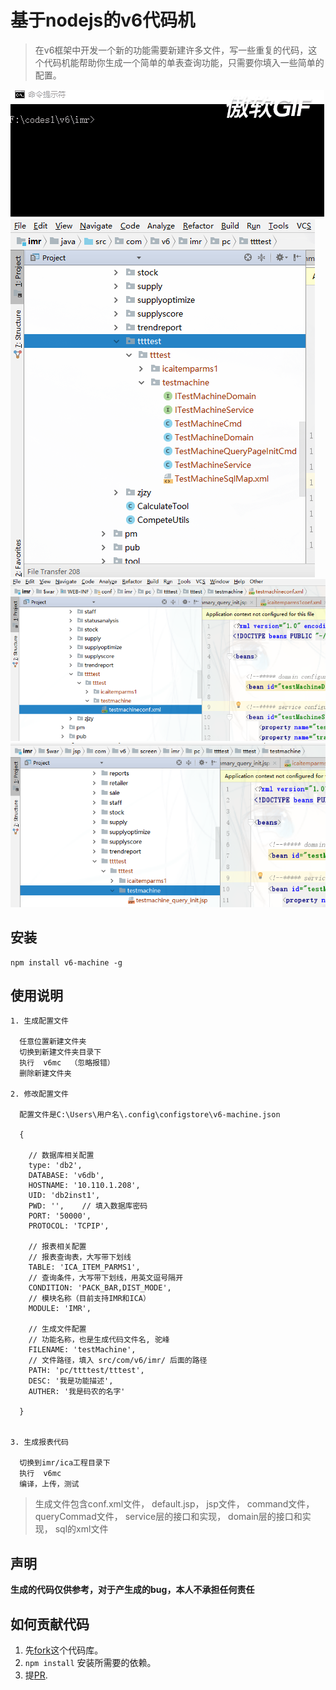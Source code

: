 # 基于nodejs的v6代码机

>在v6框架中开发一个新的功能需要新建许多文件，写一些重复的代码，这个代码机能帮助你生成一个简单的单表查询功能，只需要你填入一些简单的配置。

![operate](operate.gif)
![java](java.png)
![xml](xml.png)
![jsp](jsp.png)


## 安装

    npm install v6-machine -g

## 使用说明

    1. 生成配置文件
      
      任意位置新建文件夹
      切换到新建文件夹目录下
      执行  v6mc  （忽略报错）
      删除新建文件夹
       
    2. 修改配置文件

      配置文件是C:\Users\用户名\.config\configstore\v6-machine.json

      {

        // 数据库相关配置
        type: 'db2',
        DATABASE: 'v6db',
        HOSTNAME: '10.110.1.208',
        UID: 'db2inst1',
        PWD: '',    // 填入数据库密码
        PORT: '50000',
        PROTOCOL: 'TCPIP',

        // 报表相关配置
        // 报表查询表，大写带下划线
        TABLE: 'ICA_ITEM_PARMS1',
        // 查询条件，大写带下划线，用英文逗号隔开
        CONDITION: 'PACK_BAR,DIST_MODE',
        // 模块名称（目前支持IMR和ICA）
        MODULE: 'IMR',

        // 生成文件配置
        // 功能名称，也是生成代码文件名, 驼峰
        FILENAME: 'testMachine',
        // 文件路径，填入 src/com/v6/imr/ 后面的路径
        PATH: 'pc/ttttest/tttest',
        DESC: '我是功能描述',
        AUTHER: '我是码农的名字'

      }


    3. 生成报表代码

      切换到imr/ica工程目录下
      执行  v6mc
      编译，上传，测试
      
>生成文件包含conf.xml文件， default.jsp， jsp文件， command文件， queryCommad文件， service层的接口和实现， domain层的接口和实现， sql的xml文件


## 声明

  **生成的代码仅供参考，对于产生成的bug，本人不承担任何责任**


## 如何贡献代码
1. 先[fork](https://www.zhihu.com/question/20431718)这个代码库。
2. `npm install` 安装所需要的依赖。
4. 提[PR](https://www.zhihu.com/question/21682976).